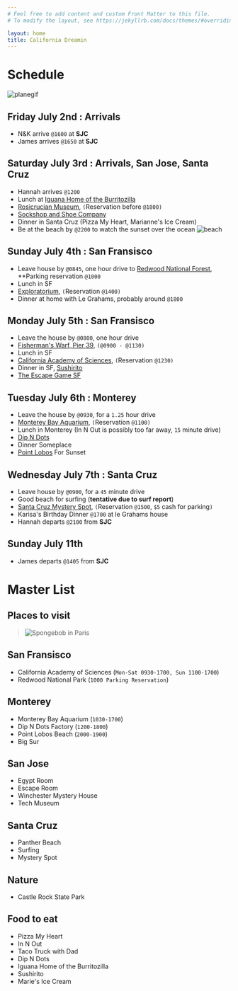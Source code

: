 ```yaml
---
# Feel free to add content and custom Front Matter to this file.
# To modify the layout, see https://jekyllrb.com/docs/themes/#overriding-theme-defaults

layout: home
title: California Dreamin
---
```

# Schedule
![planegif][planegif]

## Friday July 2nd : Arrivals
- N&K arrive `@1600` at **SJC**
- James arrives `@1650` at **SJC**

## Saturday July 3rd : Arrivals, San Jose, Santa Cruz
- Hannah arrives `@1200`
- Lunch at [Iguana Home of the Burritozilla][iguana]
- [Rosicrucian Museum][museum], `(`Reservation before `@1800)`
- [Sockshop and Shoe Company][sockshop]
- Dinner in Santa Cruz (Pizza My Heart, Marianne's Ice Cream)
- Be at the beach by `@2200` to watch the sunset over the ocean
![beach][beach]

## Sunday July 4th : San Fransisco
- Leave house by `@0845`, one hour drive to [Redwood National Forest][redwood], **Parking reservation `@1000`
- Lunch in SF
- [Exploratorium][exploratorium], `(`Reservation `@1400)`
- Dinner at home with Le Grahams, probably around `@1800`

## Monday July 5th : San Fransisco
- Leave the house by `@0800`, one hour drive
- [Fisherman's Warf, Pier 39][pier39], `(@0900 - @1130)`
- Lunch in SF
- [California Academy of Sciences][sciences], `(`Reservation `@1230)`
- Dinner in SF, [Sushirito][sushirito]
- [The Escape Game SF][escape]

## Tuesday July 6th : Monterey
- Leave the house by `@0930`, for a `1.25` hour drive
- [Monterey Bay Aquarium][aquarium], `(`Reservation `@1100)`
- Lunch in Monterey (In N Out is possibly too far away, `15` minute drive)
- [Dip N Dots][dots]
- Dinner Someplace
- [Point Lobos][pointlobos] For Sunset

## Wednesday July 7th : Santa Cruz
- Leave house by `@0900`, for a `45` minute drive
- Good beach for surfing (**tentative due to surf report**)
- [Santa Cruz Mystery Spot][mystery], `(`Reservation `@1500`, `$5` cash for parking`)`
- Karisa's Birthday Dinner `@1700` at le Grahams house
- Hannah departs `@2100` from **SJC**

## Sunday July 11th
- James departs `@1405` from **SJC**

# Master List
## Places to visit

> ![Spongebob in Paris][paris]

## San Fransisco
- California Academy of Sciences (`Mon-Sat 0930-1700, Sun 1100-1700`)
- Redwood National Park (`1000 Parking Reservation`)

## Monterey
- Monterey Bay Aquarium (`1030-1700`)
- Dip N Dots Factory (`1200-1800`)
- Point Lobos Beach (`2000-1900`)
- Big Sur

## San Jose
- Egypt Room
- Escape Room
- Winchester Mystery House
- Tech Museum

## Santa Cruz
- Panther Beach
- Surfing
- Mystery Spot

## Nature
- Castle Rock State Park

## Food to eat
- Pizza My Heart
- In N Out
- Taco Truck with Dad
- Dip N Dots
- Iguana Home of the Burritozilla
- Sushirito
- Marie's Ice Cream

[paris]: https://external-content.duckduckgo.com/iu/?u=https%3A%2F%2Fi.ytimg.com%2Fvi%2FHxSUHYHVh3s%2Fmaxresdefault.jpg&f=1&nofb=1
[planegif]: https://external-content.duckduckgo.com/iu/?u=https%3A%2F%2Fmedia.giphy.com%2Fmedia%2F3oKHWeJKDDUu4CCq9W%2Fgiphy.gif&f=1&nofb=1
[beach]: https://external-content.duckduckgo.com/iu/?u=https%3A%2F%2Fqph.fs.quoracdn.net%2Fmain-qimg-08534185f3482cc687dfbc3f2d2558ae-c&f=1&nofb=1
[iguana]: https://www.google.com/maps/place/Iguanas+Home+Of+The+Burritozilla/@37.3590086,-122.0005918,12z/data=!4m5!3m4!1s0x808fccb9f6f62c2d:0x8357f4afe333215b!8m2!3d37.3320826!4d-121.8844334
[museum]: https://www.google.com/maps/place/Rosicrucian+Egyptian+Museum/@37.333486,-121.9250727,17z/data=!3m1!4b1!4m5!3m4!1s0x808fcb6b68eb46d5:0x813b70ab82510592!8m2!3d37.333486!4d-121.922884
[sockshop]: https://www.google.com/maps/place/Sockshop+%26+Shoe+Company/@36.9754161,-122.0288768,17z/data=!3m2!4b1!5s0x808e4025ff72cca1:0xad1754ad9a63e5f!4m5!3m4!1s0x808e4025ff68da25:0xf0c94590d1e3e6d3!8m2!3d36.9754161!4d-122.0266881
[redwood]: https://www.google.com/maps/place/Redwood+National+and+State+Parks/@41.4358682,-124.3030754,10z/data=!3m1!4b1!4m5!3m4!1s0x54d06636f5417fa5:0x36cf3266953b5f8e!8m2!3d41.2131788!4d-124.0046275
[exploratorium]: https://www.google.com/maps/place/Exploratorium/@37.8016649,-122.3995367,17z/data=!3m2!4b1!5s0x8085805ec2002869:0x40df3504d4f6cf20!4m5!3m4!1s0x808586d4e4e56b93:0xb239bfbb3aff1c0!8m2!3d37.8016649!4d-122.397348
[pier39]: https://www.google.com/maps/place/Fisherman's+Wharf,+San+Francisco,+CA/@37.8016649,-122.3995367,17z/data=!4m5!3m4!1s0x808580fa79aee3b9:0xd0ce5b8bf914906a!8m2!3d37.8079996!4d-122.4177434
[sciences]: https://www.google.com/maps/place/Fisherman's+Wharf,+San+Francisco,+CA/@37.8016649,-122.3995367,17z/data=!4m5!3m4!1s0x808580fa79aee3b9:0xd0ce5b8bf914906a!8m2!3d37.8079996!4d-122.4177434
[sushirito]: https://www.google.com/maps/place/Sushirrito+-+Union+Square/@37.7674319,-122.4253703,13.5z/data=!4m9!1m2!2m1!1ssushirrito!3m5!1s0x80858062a6bcdae7:0xdf875c0d2342e4ef!8m2!3d37.7902409!4d-122.4037373!15sCgpzdXNoaXJyaXRvIgOIAQFaDCIKc3VzaGlycml0b5IBEHN1c2hpX3Jlc3RhdXJhbnSaASRDaGREU1VoTk1HOW5TMFZKUTBGblNVUXdhVWx5TTE5M1JSQUI
[escape]: https://www.google.com/maps/place/The+Escape+Game+San+Francisco/@37.7895596,-122.4059055,17z/data=!3m2!4b1!5s0x80858089b12c0aa9:0xb825fcec780b1bc0!4m5!3m4!1s0x808581549660ee13:0xe2b61ff80b5085b1!8m2!3d37.7895596!4d-122.4037168
[aquarium]: https://www.google.com/maps/place/Monterey+Bay+Aquarium/@36.618264,-121.9039806,17z/data=!3m1!4b1!4m5!3m4!1s0x808de6aa8166e4e3:0xb5a84a1997229b63!8m2!3d36.6180239!4d-121.9022206
[dots]: https://www.google.com/maps/place/Dippin'+Dots/@36.616292,-121.9028847,17z/data=!3m2!4b1!5s0x808de401f4094f01:0x883038eb5a009230!4m5!3m4!1s0x808de401f5a9182f:0xebd0206fd66ddf3b!8m2!3d36.616292!4d-121.900696
[pointlobos]: https://www.google.com/maps/place/Point+Lobos+State+Natural+Reserve/@36.5115191,-121.9458958,14.5z/data=!4m5!3m4!1s0x808de88b727944c7:0xfc45d2b0213831ca!8m2!3d36.5159128!4d-121.9382398
[mystery]: https://www.google.com/maps/place/The+Mystery+Spot/@37.0168648,-122.0046967,17z/data=!3m1!4b1!4m5!3m4!1s0x808e4087dc328157:0x17886d3141230276!8m2!3d37.0168648!4d-122.002508
